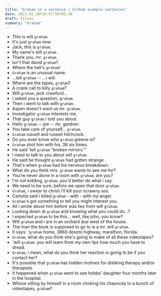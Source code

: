 ```yaml
---
title: "Graham in a sentence | Graham example sentences"
date: 2021-01-20T19:57:50+05:30
draft: falses
summary: "Graham"
---
```

- This is will `graham`.
- It's just `graham` now.
- Jack, this is `graham`.
- My name's will `graham`.
- Thank you, mr. `graham`.
- Isn't that david `graham`?
- Where the hell's `graham`!
- `Graham` is an unusual name.
- ...tell `graham` -- ...i will.
- Where are the tapes, `graham`?
- A crank call to billy `graham`?
- Will `graham`, jack crawford...
- I asked you a question, `graham`.
- Then i went to talk with `graham`.
- Aspen doesn't want us mr. `graham`.
- Investigator `graham` interests me.
- That guy `graham` i told you about.
- Hello `graham` -- joe -- mr. gardner.
- You take care of yourself... `graham`.
- `Graham` russell and russell hitchcock.
- Do you even know who `graham` greene is?
- `Graham` shot him with his .38 six times.
- He said 'tell `graham` "broken mirrors."'
- I need to talk to you about will `graham`.
- He said he thought `graham` had gotten strange.
- That's when `graham` had his nervous breakdown.
- What do you think mrs. `graham` wants to see me for?
- You're never alone in a room with `graham`, are you?
- I'm not kidding, `graham`, you'd better do what i say.
- We need to be sure, before we open that door `graham`.
- `Graham`, i swear to christ i'll kill your scrawny ass.
- Carlotta said i killed `graham` - with - with my anger.
- `Graham`'s got something to tell you might interest you.
- All i wrote about him before was lies from will `graham`.
- Looking down at `graham` and knowing what you could do...?
- I expected `graham` to be this... well, like john, you know?
- Will `graham` and i are in an orchard due west of the house.
- The man the book is supposed to go to is a mr. will `graham`.
- It says: '`graham` home, 3860 desoto highway, marathon, florida.
- `Graham`, what do you think she's going to make of all these videotapes?
- 'will `graham`: you will learn from my own lips how much you have to dread.
- `Graham`, i mean, what do you think her reaction is going to be if you contact her?
- It's possible that `graham` has hidden motives for disliking therapy and/or therapists.
- It happened when `graham` went to see hobbs' daughter four months later in the hospital.
- Whose sitting by himself in a room choking his chauncey to a bunch of videotapes, `graham`?
                 
